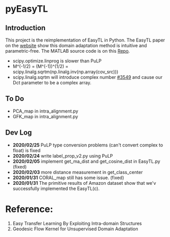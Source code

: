 # pyEasyTL

## Introduction
This project is the reimplementation of EasyTL in Python.
The EasyTL paper on the [website](http://transferlearning.xyz/code/traditional/EasyTL/) show this domain adaptation method is intuitive and parametric-free.
The MATLAB source code is on this [Repo](https://github.com/jindongwang/transferlearning/tree/master/code/traditional/EasyTL).

- scipy.optimize.linprog is slower than PuLP
- M^(-1/2) = (M^(-1))^(1/2) = scipy.linalg.sqrtm(np.linalg.inv(np.array(cov_src)))
- scipy.linalg.sqrtm will introduce complex number [#3549](https://github.com/scipy/scipy/issues/3549) and cause our Dct parameter to be a complex array.

## To Do
- PCA_map in intra_alignment.py
- GFK_map in intra_alignment.py

## Dev Log
- **2020/02/25** PuLP type conversion problems (can't convert complex to float) is fixed
- **2020/02/24** write label_prop_v2.py using PuLP
- **2020/02/05** implement get_ma_dist and get_cosine_dist in EasyTL.py (fixed)
- **2020/02/03** more distance measurement in get_class_center
- **2020/01/31** CORAL_map still has some issue. (fixed)
- **2020/01/31** The primitive results of Amazon dataset show that we'v successfully implemented the EasyTL(c).

# Reference:
1. Easy Transfer Learning By Exploiting Intra-domain Structures
2. Geodesic Flow Kernel for Unsupervised Domain Adaptation